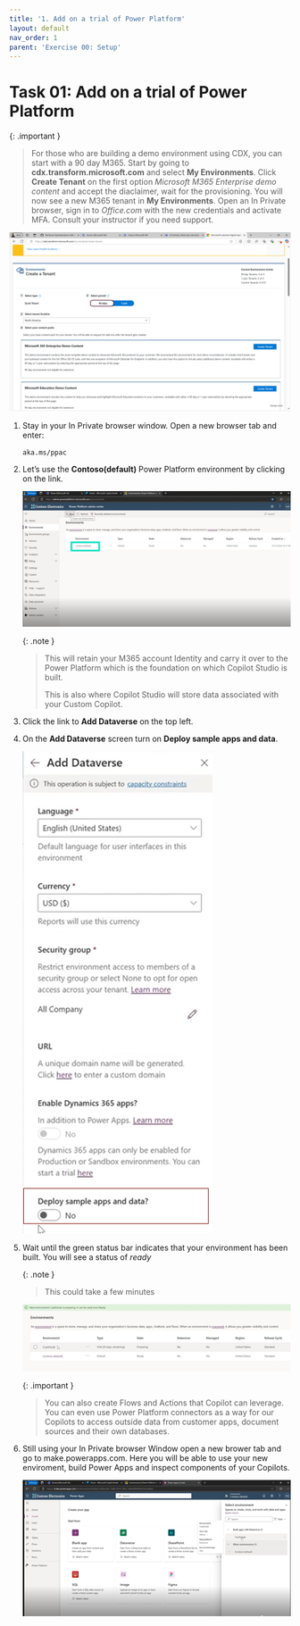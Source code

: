 ```yaml
---
title: '1. Add on a trial of Power Platform'
layout: default
nav_order: 1
parent: 'Exercise 00: Setup'
---
```


# Task 01: Add on a trial of Power Platform

{: .important }
> For those who are building a demo environment using CDX, you can start with a 90 day M365. Start by going to **cdx.transform.microsoft.com** and select **My Environments**. Click **Create Tenant** on the first option *Microsoft M365 Enterprise demo content* and accept the diaclaimer, wait for the provisioning.  You will now see a new M365 tenant in **My Environments**. Open an In Private browser, sign in to *Office.com* with the new credentials and activate MFA.  Consult your instructor if you need support.
> 

![90daystennant.png](../../media/90daystennant.png) 


1.	Stay in your In Private browser window. Open a new browser tab and enter: 
    ```
    aka.ms/ppac
    ```
    

1.	Let’s use the **Contoso(default)** Power Platform environment by clicking on the link. 

    ![lab0-1.png](../../media/lab0-1.png)

    {: .note }
    > This will retain your M365 account Identity and carry it over to the Power Platform which is the foundation on which Copilot Studio is built.
    >
    > This is also where Copilot Studio will store data associated with your Custom Copilot.   

1.  Click the link to **Add Dataverse** on the top left. 

1.	On the **Add Dataverse** screen turn on **Deploy sample apps and data**. 

    ![lab0-6.png](../../media/lab0-6.png) 

1.	Wait until the green status bar indicates that your environment has been built. You will see a status of *ready*

    {: .note }
    > This could take a few minutes  

    ![lab0-7.png](../../media/lab0-7.png)


    {: .important }
    > You can also create Flows and Actions that Copilot can leverage. You can even use Power Platform connectors as a way for our Copilots to access outside data from customer apps, document sources and their own databases.   

1.	Still using your In Private browser Window open a new brower tab and go to make.powerapps.com. Here you will be able to use your new enviroment, build Power Apps and inspect components of your Copilots.

    ![lab0-8.png](../../media/lab0-8.png) 


